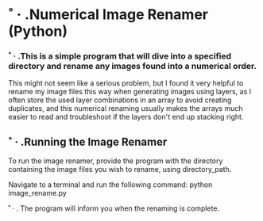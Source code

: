 # ˚ · .Numerical Image Renamer (Python)

### ˚ · .This is a simple program that will dive into a specified directory and rename any images found into a numerical order. 

This might not seem like a serious problem, but I found it very helpful to rename my image files this way when generating images using layers, as I often store the used layer combinations in an array to avoid creating duplicates, and this numerical renaming usually makes the arrays much easier to read and troubleshoot if the layers don't end up stacking right.



## ˚ · .Running the Image Renamer

To run the image renamer, provide the program with the directory containing the image files you wish to rename, using directory_path.

Navigate to a terminal and run the following command:
python image_rename.py

˚ · . The program will inform you when the renaming is complete.   
